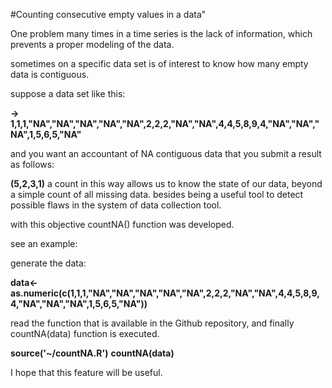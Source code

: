 #Counting consecutive empty values in a data"


One problem many times in a time series is the lack of information, which prevents a proper modeling of the data. 

sometimes on a specific data set is of interest to know how many empty data is contiguous. 

suppose a data set like this:

__-> 1,1,1,"NA","NA","NA","NA","NA",2,2,2,"NA","NA",4,4,5,8,9,4,"NA","NA","NA",1,5,6,5,"NA"__

and you want an accountant of NA contiguous data that you submit a result as follows:

__(5,2,3,1)__ a count in this way allows us to know the state of our data, beyond a simple count of all missing data. besides being a useful tool to detect possible flaws in the system of data collection tool.

with this objective countNA() function was developed. 

see an example: 

generate the data:


**data<-as.numeric(c(1,1,1,"NA","NA","NA","NA","NA",2,2,2,"NA","NA",4,4,5,8,9,4,"NA","NA","NA",1,5,6,5,"NA"))**


read the function that is available in the Github repository, and finally countNA(data) function is executed.


**source('~/countNA.R')**
**countNA(data)**


I hope that this feature will be useful.
